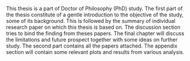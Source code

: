 This thesis is a part of Doctor of Philosophy (PhD) study. The first part of the thesis constitute of a gentle introduction to the objective of the study, some of its background. This is followed by the summary of individual research paper on which this thesis is based on. The discussion section tries to bind the finding from theses papers. The final chapter will discuss the limitations and future prospect together with some ideas on further study. The second part contains all the papers attached. The appendix section will contain some relevant plots and results from various analysis.

